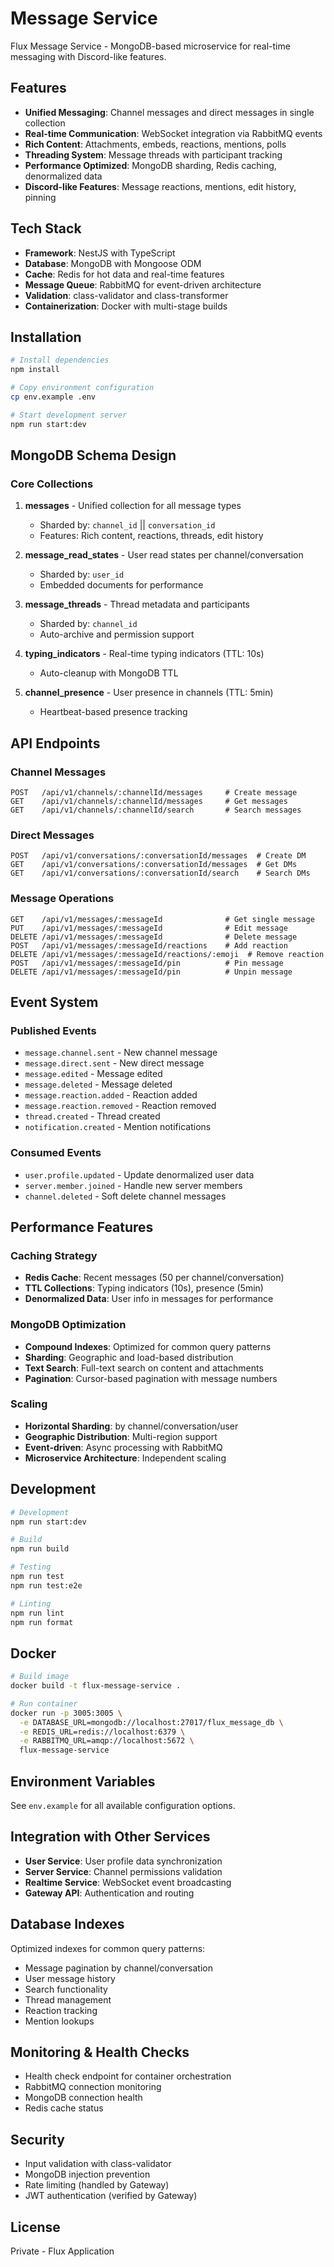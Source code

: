# Message Service

Flux Message Service - MongoDB-based microservice for real-time messaging with Discord-like features.

## Features

- **Unified Messaging**: Channel messages and direct messages in single collection
- **Real-time Communication**: WebSocket integration via RabbitMQ events
- **Rich Content**: Attachments, embeds, reactions, mentions, polls
- **Threading System**: Message threads with participant tracking
- **Performance Optimized**: MongoDB sharding, Redis caching, denormalized data
- **Discord-like Features**: Message reactions, mentions, edit history, pinning

## Tech Stack

- **Framework**: NestJS with TypeScript
- **Database**: MongoDB with Mongoose ODM
- **Cache**: Redis for hot data and real-time features
- **Message Queue**: RabbitMQ for event-driven architecture
- **Validation**: class-validator and class-transformer
- **Containerization**: Docker with multi-stage builds

## Installation

```bash
# Install dependencies
npm install

# Copy environment configuration
cp env.example .env

# Start development server
npm run start:dev
```

## MongoDB Schema Design

### Core Collections

1. **messages** - Unified collection for all message types
   - Sharded by: `channel_id` || `conversation_id`
   - Features: Rich content, reactions, threads, edit history

2. **message_read_states** - User read states per channel/conversation
   - Sharded by: `user_id`
   - Embedded documents for performance

3. **message_threads** - Thread metadata and participants
   - Sharded by: `channel_id`
   - Auto-archive and permission support

4. **typing_indicators** - Real-time typing indicators (TTL: 10s)
   - Auto-cleanup with MongoDB TTL

5. **channel_presence** - User presence in channels (TTL: 5min)
   - Heartbeat-based presence tracking

## API Endpoints

### Channel Messages

```
POST   /api/v1/channels/:channelId/messages     # Create message
GET    /api/v1/channels/:channelId/messages     # Get messages
GET    /api/v1/channels/:channelId/search       # Search messages
```

### Direct Messages

```
POST   /api/v1/conversations/:conversationId/messages  # Create DM
GET    /api/v1/conversations/:conversationId/messages  # Get DMs
GET    /api/v1/conversations/:conversationId/search    # Search DMs
```

### Message Operations

```
GET    /api/v1/messages/:messageId              # Get single message
PUT    /api/v1/messages/:messageId              # Edit message
DELETE /api/v1/messages/:messageId              # Delete message
POST   /api/v1/messages/:messageId/reactions    # Add reaction
DELETE /api/v1/messages/:messageId/reactions/:emoji  # Remove reaction
POST   /api/v1/messages/:messageId/pin          # Pin message
DELETE /api/v1/messages/:messageId/pin          # Unpin message
```

## Event System

### Published Events

- `message.channel.sent` - New channel message
- `message.direct.sent` - New direct message
- `message.edited` - Message edited
- `message.deleted` - Message deleted
- `message.reaction.added` - Reaction added
- `message.reaction.removed` - Reaction removed
- `thread.created` - Thread created
- `notification.created` - Mention notifications

### Consumed Events

- `user.profile.updated` - Update denormalized user data
- `server.member.joined` - Handle new server members
- `channel.deleted` - Soft delete channel messages

## Performance Features

### Caching Strategy

- **Redis Cache**: Recent messages (50 per channel/conversation)
- **TTL Collections**: Typing indicators (10s), presence (5min)
- **Denormalized Data**: User info in messages for performance

### MongoDB Optimization

- **Compound Indexes**: Optimized for common query patterns
- **Sharding**: Geographic and load-based distribution
- **Text Search**: Full-text search on content and attachments
- **Pagination**: Cursor-based pagination with message numbers

### Scaling

- **Horizontal Sharding**: by channel/conversation/user
- **Geographic Distribution**: Multi-region support
- **Event-driven**: Async processing with RabbitMQ
- **Microservice Architecture**: Independent scaling

## Development

```bash
# Development
npm run start:dev

# Build
npm run build

# Testing
npm run test
npm run test:e2e

# Linting
npm run lint
npm run format
```

## Docker

```bash
# Build image
docker build -t flux-message-service .

# Run container
docker run -p 3005:3005 \
  -e DATABASE_URL=mongodb://localhost:27017/flux_message_db \
  -e REDIS_URL=redis://localhost:6379 \
  -e RABBITMQ_URL=amqp://localhost:5672 \
  flux-message-service
```

## Environment Variables

See `env.example` for all available configuration options.

## Integration with Other Services

- **User Service**: User profile data synchronization
- **Server Service**: Channel permissions validation
- **Realtime Service**: WebSocket event broadcasting
- **Gateway API**: Authentication and routing

## Database Indexes

Optimized indexes for common query patterns:

- Message pagination by channel/conversation
- User message history
- Search functionality
- Thread management
- Reaction tracking
- Mention lookups

## Monitoring & Health Checks

- Health check endpoint for container orchestration
- RabbitMQ connection monitoring
- MongoDB connection health
- Redis cache status

## Security

- Input validation with class-validator
- MongoDB injection prevention
- Rate limiting (handled by Gateway)
- JWT authentication (verified by Gateway)

## License

Private - Flux Application

